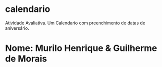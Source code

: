 # calendario
Atividade Avaliativa.
Um Calendario com preenchimento de datas de aniversário.
# Nome: Murilo Henrique & Guilherme de Morais
